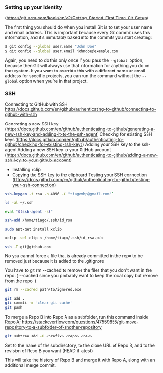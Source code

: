 ### Setting up your Identity
(https://git-scm.com/book/en/v2/Getting-Started-First-Time-Git-Setup)

The first thing you should do when you install Git is to set your user name and email address. This is important because every Git commit uses this information, and it’s immutably baked into the commits you start creating:

```bash
$ git config --global user.name "John Doe"
$ git config --global user.email johndoe@example.com
```

Again, you need to do this only once if you pass the `--global `option, because then Git will always use that information for anything you do on that system. If you want to override this with a different name or email address for specific projects, you can run the command without the `--global` option when you’re in that project.

### SSH

Connecting to GitHub with SSH
https://docs.github.com/en/github/authenticating-to-github/connecting-to-github-with-ssh

Generating a new SSH key (https://docs.github.com/en/github/authenticating-to-github/generating-a-new-ssh-key-and-adding-it-to-the-ssh-agent)
Checking for existing SSH keys (https://docs.github.com/en/github/authenticating-to-github/checking-for-existing-ssh-keys)
Adding your SSH key to the ssh-agent
Adding a new SSH key to your GitHub account (https://docs.github.com/en/github/authenticating-to-github/adding-a-new-ssh-key-to-your-github-account)
* Installing xclip
* Copying the SSH key to the clipboard
Testing your SSH connection (https://docs.github.com/en/github/authenticating-to-github/testing-your-ssh-connection)

```bash
ssh-keygen -t rsa -b 4096 -C "tiagombp@gmail.com"`

ls -al ~/.ssh

eval "$(ssh-agent -s)"

ssh-add /home/tiago/.ssh/id_rsa

sudo apt-get install xclip

xclip -sel clip < /home/tiago/.ssh/id_rsa.pub

ssh -T git@github.com
```



No you cannot force a file that is already committed in the repo to be removed just because it is added to the .gitignore

You have to git rm --cached to remove the files that you don't want in the repo. ( --cached since you probably want to keep the local copy but remove from the repo. )

```bash
git rm --cached path/to/ignored.exe

git add .
git commit -m 'clear git cache'
git push
```

To merge a Repo B into Repo A as a subfolder, run this command inside Repo A;
https://stackoverflow.com/questions/47559855/git-move-repository-to-a-subfolder-of-another-repository

```bash
git subtree add -P <prefix> <repo> <rev>
```

Set <prefix> to the name of the subdirectory, <repo> to the clone URL of Repo B, and <rev> to the revision of Repo B you want (HEAD if latest)

This will take the history of Repo B and merge it with Repo A, along with an additional merge commit.
